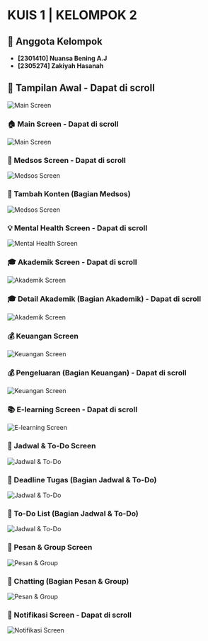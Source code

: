 # KUIS 1 | KELOMPOK 2
## 👥 Anggota Kelompok
- **[2301410] Nuansa Bening A.J**  
- **[2305274] Zakiyah Hasanah**  

## 📱 Tampilan Awal - Dapat di scroll 
![Main Screen](assets/images/main.png)

### 🏠 Main Screen - Dapat di scroll 
![Main Screen](assets/images/image.png)

### 📲 Medsos Screen - Dapat di scroll 
![Medsos Screen](assets/images/medsos.png)

### 📲 Tambah Konten (Bagian Medsos) 
![Medsos Screen](assets/images/tambah_konten.png)

### 💡 Mental Health Screen - Dapat di scroll 
![Mental Health Screen](assets/images/mental_health.png)

### 🎓 Akademik Screen - Dapat di scroll   
![Akademik Screen](assets/images/akademik.png)

### 🎓 Detail Akademik (Bagian Akademik) - Dapat di scroll 
![Akademik Screen](assets/images/detail_akademik.png)

### 💰 Keuangan Screen  
![Keuangan Screen](assets/images/keuangan.png)

### 💰 Pengeluaran (Bagian Keuangan) - Dapat di scroll 
![Keuangan Screen](assets/images/pengeluaran.png)

### 📚 E-learning Screen - Dapat di scroll 
![E-learning Screen](assets/images/elearning.png)

### 📅 Jadwal & To-Do Screen  
![Jadwal & To-Do](assets/images/jadwal_todo.png)

### 📅 Deadline Tugas (Bagian Jadwal & To-Do) 
![Jadwal & To-Do](assets/images/deadline_tugas.png)

### 📅 To-Do List (Bagian Jadwal & To-Do) 
![Jadwal & To-Do](assets/images/todo_list.png)

### 💬 Pesan & Group Screen  
![Pesan & Group](assets/images/pesan_group.png)

### 💬 Chatting (Bagian Pesan & Group) 
![Pesan & Group](assets/images/chatting.png)

### 🔔 Notifikasi Screen - Dapat di scroll 
![Notifikasi Screen](assets/images/notifikasi.png)
